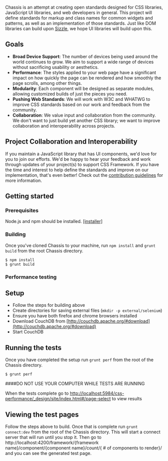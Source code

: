 Chassis is an attempt at creating open standards designed for CSS libraries, JavaScript UI libraries, and web developers in general. This project will define standards for markup and class names for common widgets and patterns, as well as an implementation of those standards. Just like DOM libraries can build upon [Sizzle](https://github.com/jquery/sizzle), we hope UI libraries will build upon this.

## Goals

* **Broad Device Support**: The number of devices being used around the world continues to grow. We aim to support a wide range of devices without sacrificing usability or aesthetics.
* **Performance**: The styles applied to your web page have a significant impact on how quickly the page can be rendered and how smoothly the page scrolls, among other things.
* **Modularity**: Each component will be designed as separate modules, allowing customized builds of just the pieces you need.
* **Pushing Web Standards**: We will work with W3C and WHATWG to improve CSS standards based on our work and feedback from the community.
* **Collaboration**: We value input and collaboration from the community. We don't want to just build yet another CSS library; we want to improve collaboration and interoperability across projects.

## Project Collaboration and Interoperability

If you maintain a JavaScript library that has UI components, we'd love for you to join our efforts. We'd be happy to hear your feedback and work through updates of your project(s) to support CSS Framework. If you have the time and interest to help define the standards and improve on our implementation, that's even better! Check out the [contribution guidelines](https://github.com/jquery/css-chassis/blob/master/CONTRIBUTING.md) for more information.


## Getting started

### Prerequisites

Node.js and npm should be installed. [[installer]](http://nodejs.org/download/)

### Building

Once you've cloned Chassis to your machine, run `npm install` and `grunt build` from the root Chassis directory.

```
$ npm install
$ grunt build
```

### Performance testing

## Setup

* Follow the steps for building above
* Create directories for saving external files (`mkdir -p external/selenium`)
* Ensure you have both firefox and chrome browsers installed
* Download CouchDB from [http://couchdb.apache.org/#download](http://couchdb.apache.org/#download)
* Start CouchDB

## Running the tests

Once you have completed the setup run `grunt perf` from the root of the Chassis directory.
```
$ grunt perf
```

####DO NOT USE YOUR COMPUTER WHILE TESTS ARE RUNNING

When the tests complete go to [http://localhost:5984/css-performance/_design/site/index.html#/page-select](http://localhost:5984/css-performance/_design/site/index.html#/page-select) to view results

## Viewing the test pages

Follow the steps above to build. Once that is complete run `grunt connect:dev` from the root of the Chassis directory. This will start a connect server that will run until you stop it. Then go to http://localhost:4200/framework/{framework name}/component/{component name}/count/{ # of components to render}/ and you can see the generated test page.

